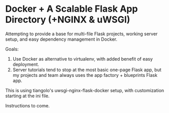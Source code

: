 # Docker + A Scalable Flask App Directory (+NGINX & uWSGI)

Attempting to provide a base for multi-file Flask projects, working server setup, and easy dependency management in Docker.

Goals:
1. Use Docker as alternative to virtualenv, with added benefit of easy deployment.
2. Server tutorials tend to stop at the most basic one-page Flask app, but my projects and team always uses the app factory + blueprints Flask app.
 

This is using tiangolo's uwsgi-nginx-flask-docker setup, with customization starting at the ini file.

Instructions to come.